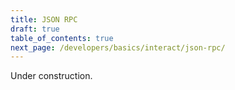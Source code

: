 ```yaml
---
title: JSON RPC
draft: true
table_of_contents: true
next_page: /developers/basics/interact/json-rpc/
---
```


Under construction.